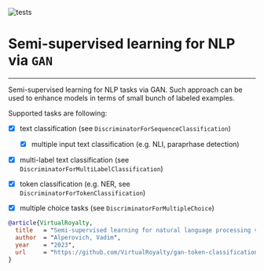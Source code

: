 ![tests](https://github.com/VirtualRoyalty/gan-token-classification/actions/workflows/ci.yml/badge.svg)

# Semi-supervised learning for NLP via `GAN`
---

Semi-supervised learning for NLP tasks via GAN. Such approach can be used to enhance models in terms of small bunch of labeled examples.

Supported tasks are following:

- [x] text classification (see `DiscriminatorForSequenceClassification`)
  - [x] multiple input text classification (e.g. NLI, paraprhase detection)
- [x] multi-label text classification (see `DiscriminatorForMultiLabelClassification`)
- [x] token classification (e.g. NER, see  `DiscriminatorForTokenClassification`)
- [x] multiple choice tasks (see `DiscriminatorForMultipleChoice`)



```BibTex
@article{VirtualRoyalty,
  title   = "Semi-supervised learning for natural language processing via GAN.",
  author  = "Alperovich, Vadim",
  year    = "2023",
  url     = "https://github.com/VirtualRoyalty/gan-token-classification",
}
```
